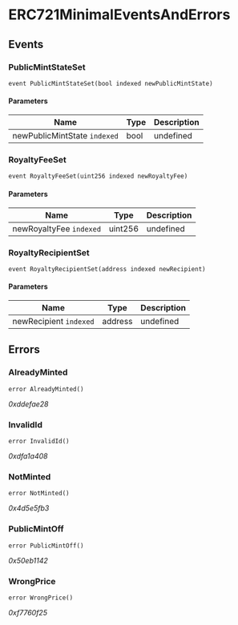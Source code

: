# ERC721MinimalEventsAndErrors










## Events

### PublicMintStateSet

```solidity
event PublicMintStateSet(bool indexed newPublicMintState)
```





#### Parameters

| Name | Type | Description |
|---|---|---|
| newPublicMintState `indexed` | bool | undefined |

### RoyaltyFeeSet

```solidity
event RoyaltyFeeSet(uint256 indexed newRoyaltyFee)
```





#### Parameters

| Name | Type | Description |
|---|---|---|
| newRoyaltyFee `indexed` | uint256 | undefined |

### RoyaltyRecipientSet

```solidity
event RoyaltyRecipientSet(address indexed newRecipient)
```





#### Parameters

| Name | Type | Description |
|---|---|---|
| newRecipient `indexed` | address | undefined |



## Errors

### AlreadyMinted

```solidity
error AlreadyMinted()
```



*0xddefae28*


### InvalidId

```solidity
error InvalidId()
```



*0xdfa1a408*


### NotMinted

```solidity
error NotMinted()
```



*0x4d5e5fb3*


### PublicMintOff

```solidity
error PublicMintOff()
```



*0x50eb1142*


### WrongPrice

```solidity
error WrongPrice()
```



*0xf7760f25*




